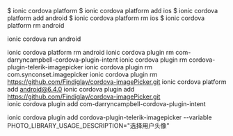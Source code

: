 

$ ionic cordova platform 
$ ionic cordova platform add ios
$ ionic cordova platform add android
$ ionic cordova platform rm ios
$ ionic cordova platform rm android

ionic cordova run android

ionic cordova platform rm android
ionic cordova plugin rm com-darryncampbell-cordova-plugin-intent
ionic cordova plugin rm cordova-plugin-telerik-imagepicker
ionic cordova plugin rm com.synconset.imagepicker
ionic cordova plugin rm https://github.com/Findiglay/cordova-imagePicker.git 
ionic cordova platform add android@6.4.0
ionic cordova plugin add https://github.com/Findiglay/cordova-imagePicker.git  
ionic cordova plugin add com-darryncampbell-cordova-plugin-intent


ionic cordova plugin add cordova-plugin-telerik-imagepicker --variable PHOTO_LIBRARY_USAGE_DESCRIPTION="选择用户头像"

